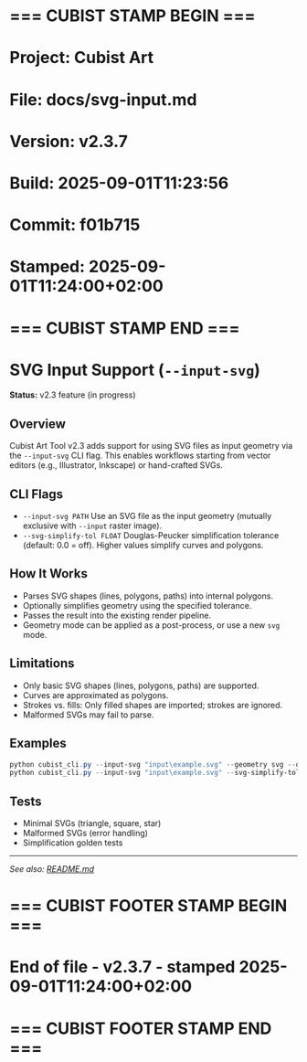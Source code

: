 # === CUBIST STAMP BEGIN ===
# Project: Cubist Art
# File: docs/svg-input.md
# Version: v2.3.7
# Build: 2025-09-01T11:23:56
# Commit: f01b715
# Stamped: 2025-09-01T11:24:00+02:00
# === CUBIST STAMP END ===
# SVG Input Support (`--input-svg`)

**Status:** v2.3 feature (in progress)

## Overview

Cubist Art Tool v2.3 adds support for using SVG files as input geometry via the `--input-svg` CLI flag. This enables workflows starting from vector editors (e.g., Illustrator, Inkscape) or hand-crafted SVGs.

## CLI Flags

- `--input-svg PATH`
  Use an SVG file as the input geometry (mutually exclusive with `--input` raster image).
- `--svg-simplify-tol FLOAT`
  Douglas-Peucker simplification tolerance (default: 0.0 = off). Higher values simplify curves and polygons.

## How It Works

- Parses SVG shapes (lines, polygons, paths) into internal polygons.
- Optionally simplifies geometry using the specified tolerance.
- Passes the result into the existing render pipeline.
- Geometry mode can be applied as a post-process, or use a new `svg` mode.

## Limitations

- Only basic SVG shapes (lines, polygons, paths) are supported.
- Curves are approximated as polygons.
- Strokes vs. fills: Only filled shapes are imported; strokes are ignored.
- Malformed SVGs may fail to parse.

## Examples

```powershell
python cubist_cli.py --input-svg "input\example.svg" --geometry svg --output output\svgtest --export-svg
python cubist_cli.py --input-svg "input\example.svg" --svg-simplify-tol 2.5 --geometry delaunay --output output\svgtest --export-svg
```

## Tests

- Minimal SVGs (triangle, square, star)
- Malformed SVGs (error handling)
- Simplification golden tests

---

*See also: [README.md](../README.md)*


# === CUBIST FOOTER STAMP BEGIN ===
# End of file - v2.3.7 - stamped 2025-09-01T11:24:00+02:00
# === CUBIST FOOTER STAMP END ===
